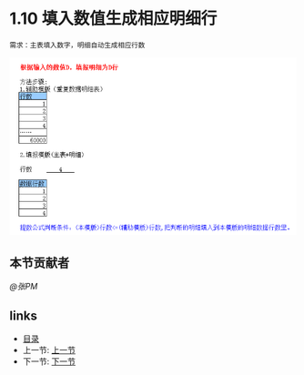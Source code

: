 # 1.10 填入数值生成相应明细行
	需求：主表填入数字，明细自动生成相应行数
  
![](images/1.10.png)

## 本节贡献者
*@张PM*

## links
  * [目录](<preface.md>)
  * 上一节: [上一节](<01.09.md>)
  * 下一节: [下一节](<01.11.md>)
